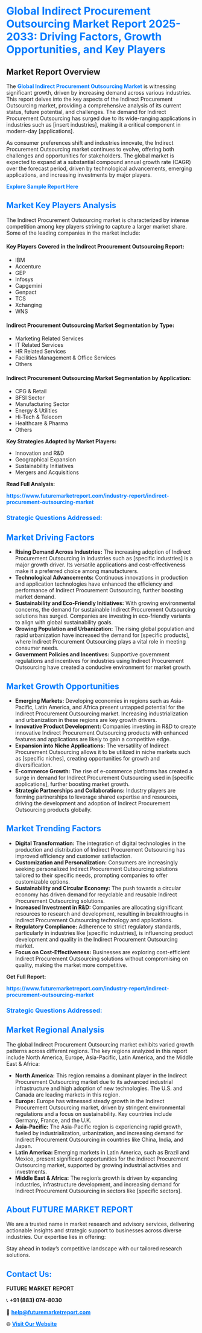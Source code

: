 <h1 style="color: #007BFF;">Global Indirect Procurement Outsourcing Market Report 2025-2033: Driving Factors, Growth Opportunities, and Key Players</h1>

<section id="overview">
<h2>Market Report Overview</h2>
<p>The <a href="https://www.futuremarketreport.com/industry-report/indirect-procurement-outsourcing-market" style="color: #007BFF; text-decoration: none;"><strong>Global Indirect Procurement Outsourcing Market</strong></a> is witnessing significant growth, driven by increasing demand across various industries. This report delves into the key aspects of the Indirect Procurement Outsourcing market, providing a comprehensive analysis of its current status, future potential, and challenges. The demand for Indirect Procurement Outsourcing has surged due to its wide-ranging applications in industries such as [insert industries], making it a critical component in modern-day [applications].</p>
<p>As consumer preferences shift and industries innovate, the Indirect Procurement Outsourcing market continues to evolve, offering both challenges and opportunities for stakeholders. The global market is expected to expand at a substantial compound annual growth rate (CAGR) over the forecast period, driven by technological advancements, emerging applications, and increasing investments by major players.</p>
</section>

<section id="overview">
<p><a href="https://www.futuremarketreport.com/request-sample/reportId=46735" style="color: #007BFF; text-decoration: none;"><strong>Explore Sample Report Here</strong></a></p>
</section>

<section id="key-players">
<h2 style="color: #007BFF;">Market Key Players Analysis</h2>
<p>The Indirect Procurement Outsourcing market is characterized by intense competition among key players striving to capture a larger market share. Some of the leading companies in the market include:</p>
<h4>Key Players Covered in the Indirect Procurement Outsourcing Report:</h4>
<ul><li>IBM</li><li>Accenture</li><li>GEP</li><li>Infosys</li><li>Capgemini</li><li>Genpact</li><li>TCS</li><li>Xchanging</li><li>WNS</li></ul>
<h4>Indirect Procurement Outsourcing Market Segmentation by Type:</h4>
<ul><li>Marketing Related Services</li><li>IT Related Services</li><li>HR Related Services</li><li>Facilities Management &amp; Office Services</li><li>Others</li></ul>

<h4>Indirect Procurement Outsourcing Market Segmentation by Application:</h4>
<ul><li>CPG &amp; Retail</li><li>BFSI Sector</li><li>Manufacturing Sector</li><li>Energy &amp; Utilities</li><li>Hi-Tech &amp; Telecom</li><li>Healthcare &amp; Pharma</li><li>Others</li></ul>
<p><strong>Key Strategies Adopted by Market Players:</strong></p>
<ul>
<li>Innovation and R&D</li>
<li>Geographical Expansion</li>
<li>Sustainability Initiatives</li>
<li>Mergers and Acquisitions</li>
</ul>
</section>

<section>
<p><strong>Read Full Analysis: </strong></p><a href="https://www.futuremarketreport.com/industry-report/indirect-procurement-outsourcing-market" style="color: #007BFF; text-decoration: none;"><strong>https://www.futuremarketreport.com/industry-report/indirect-procurement-outsourcing-market</strong></a>
<h3 style="color: #007BFF;">Strategic Questions Addressed:</h3>
</section>

<section id="driving-factors">
<h2 style="color: #007BFF;">Market Driving Factors</h2>
<ul>
<li><strong>Rising Demand Across Industries:</strong> The increasing adoption of Indirect Procurement Outsourcing in industries such as [specific industries] is a major growth driver. Its versatile applications and cost-effectiveness make it a preferred choice among manufacturers.</li>
<li><strong>Technological Advancements:</strong> Continuous innovations in production and application technologies have enhanced the efficiency and performance of Indirect Procurement Outsourcing, further boosting market demand.</li>
<li><strong>Sustainability and Eco-Friendly Initiatives:</strong> With growing environmental concerns, the demand for sustainable Indirect Procurement Outsourcing solutions has surged. Companies are investing in eco-friendly variants to align with global sustainability goals.</li>
<li><strong>Growing Population and Urbanization:</strong> The rising global population and rapid urbanization have increased the demand for [specific products], where Indirect Procurement Outsourcing plays a vital role in meeting consumer needs.</li>
<li><strong>Government Policies and Incentives:</strong> Supportive government regulations and incentives for industries using Indirect Procurement Outsourcing have created a conducive environment for market growth.</li>
</ul>
</section>

<section id="growth-opportunities">
<h2 style="color: #007BFF;">Market Growth Opportunities</h2>
<ul>
<li><strong>Emerging Markets:</strong> Developing economies in regions such as Asia-Pacific, Latin America, and Africa present untapped potential for the Indirect Procurement Outsourcing market. Increasing industrialization and urbanization in these regions are key growth drivers.</li>
<li><strong>Innovative Product Development:</strong> Companies investing in R&D to create innovative Indirect Procurement Outsourcing products with enhanced features and applications are likely to gain a competitive edge.</li>
<li><strong>Expansion into Niche Applications:</strong> The versatility of Indirect Procurement Outsourcing allows it to be utilized in niche markets such as [specific niches], creating opportunities for growth and diversification.</li>
<li><strong>E-commerce Growth:</strong> The rise of e-commerce platforms has created a surge in demand for Indirect Procurement Outsourcing used in [specific applications], further boosting market growth.</li>
<li><strong>Strategic Partnerships and Collaborations:</strong> Industry players are forming partnerships to leverage shared expertise and resources, driving the development and adoption of Indirect Procurement Outsourcing products globally.</li>
</ul>
</section>

<section id="trending-factors">
<h2 style="color: #007BFF;">Market Trending Factors</h2>
<ul>
<li><strong>Digital Transformation:</strong> The integration of digital technologies in the production and distribution of Indirect Procurement Outsourcing has improved efficiency and customer satisfaction.</li>
<li><strong>Customization and Personalization:</strong> Consumers are increasingly seeking personalized Indirect Procurement Outsourcing solutions tailored to their specific needs, prompting companies to offer customizable options.</li>
<li><strong>Sustainability and Circular Economy:</strong> The push towards a circular economy has driven demand for recyclable and reusable Indirect Procurement Outsourcing solutions.</li>
<li><strong>Increased Investment in R&D:</strong> Companies are allocating significant resources to research and development, resulting in breakthroughs in Indirect Procurement Outsourcing technology and applications.</li>
<li><strong>Regulatory Compliance:</strong> Adherence to strict regulatory standards, particularly in industries like [specific industries], is influencing product development and quality in the Indirect Procurement Outsourcing market.</li>
<li><strong>Focus on Cost-Effectiveness:</strong> Businesses are exploring cost-efficient Indirect Procurement Outsourcing solutions without compromising on quality, making the market more competitive.</li>
</ul>
</section>

<section>
<p><strong>Get Full Report: </strong></p><a href="https://www.futuremarketreport.com/industry-report/indirect-procurement-outsourcing-market" style="color: #007BFF; text-decoration: none;"><strong>https://www.futuremarketreport.com/industry-report/indirect-procurement-outsourcing-market</strong></a>
<h3 style="color: #007BFF;">Strategic Questions Addressed:</h3>
</section>


<section id="regional-analysis">
<h2 style="color: #007BFF;">Market Regional Analysis</h2>
<p>The global Indirect Procurement Outsourcing market exhibits varied growth patterns across different regions. The key regions analyzed in this report include North America, Europe, Asia-Pacific, Latin America, and the Middle East & Africa:</p>
<ul>
<li><strong>North America:</strong> This region remains a dominant player in the Indirect Procurement Outsourcing market due to its advanced industrial infrastructure and high adoption of new technologies. The U.S. and Canada are leading markets in this region.</li>
<li><strong>Europe:</strong> Europe has witnessed steady growth in the Indirect Procurement Outsourcing market, driven by stringent environmental regulations and a focus on sustainability. Key countries include Germany, France, and the U.K.</li>
<li><strong>Asia-Pacific:</strong> The Asia-Pacific region is experiencing rapid growth, fueled by industrialization, urbanization, and increasing demand for Indirect Procurement Outsourcing in countries like China, India, and Japan.</li>
<li><strong>Latin America:</strong> Emerging markets in Latin America, such as Brazil and Mexico, present significant opportunities for the Indirect Procurement Outsourcing market, supported by growing industrial activities and investments.</li>
<li><strong>Middle East & Africa:</strong> The region’s growth is driven by expanding industries, infrastructure development, and increasing demand for Indirect Procurement Outsourcing in sectors like [specific sectors].</li>
</ul>
</section>

<footer>
<h2 style="color: #007BFF;">About FUTURE MARKET REPORT</h2>
<p>We are a trusted name in market research and advisory services, delivering actionable insights and strategic support to businesses across diverse industries. Our expertise lies in offering:</p>

<p>Stay ahead in today’s competitive landscape with our tailored research solutions.</p>

<h2 style="color: #007BFF;">Contact Us:</h2>
<p><strong>FUTURE MARKET REPORT</strong></p>
<p>📞 <strong>+91 (883) 074-8030</strong></p>
<p>📧 <strong><a href="mailto:help@futuremarketreport.com" style="color: #007BFF;">help@futuremarketreport.com</a></strong></p>
<p>🌐 <strong><a href="https://www.futuremarketreport.com/" style="color: #007BFF;">Visit Our Website</a></strong></p>
</footer>